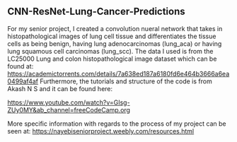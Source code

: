 ## CNN-ResNet-Lung-Cancer-Predictions
For my senior project, I created a convolution nueral network that 
takes in histopathological images of lung cell tissue and differentiates 
the tissue cells as being benign, having lung adenocarcinomas (lung_aca)
or having lung squamous cell carcinomas (lung_scc). The data I used is 
from the LC25000 Lung and colon histopathological image dataset which 
can be found at:
https://academictorrents.com/details/7a638ed187a6180fd6e464b3666a6ea0499af4af
Furthermore, the tutorials and structure of the code is from Akash N S and
it can be found here:

https://www.youtube.com/watch?v=GIsg-ZUy0MY&ab_channel=freeCodeCamp.org

More specific information with regards to the process of my project
can be seen at:
https://nayebiseniorproject.weebly.com/resources.html
